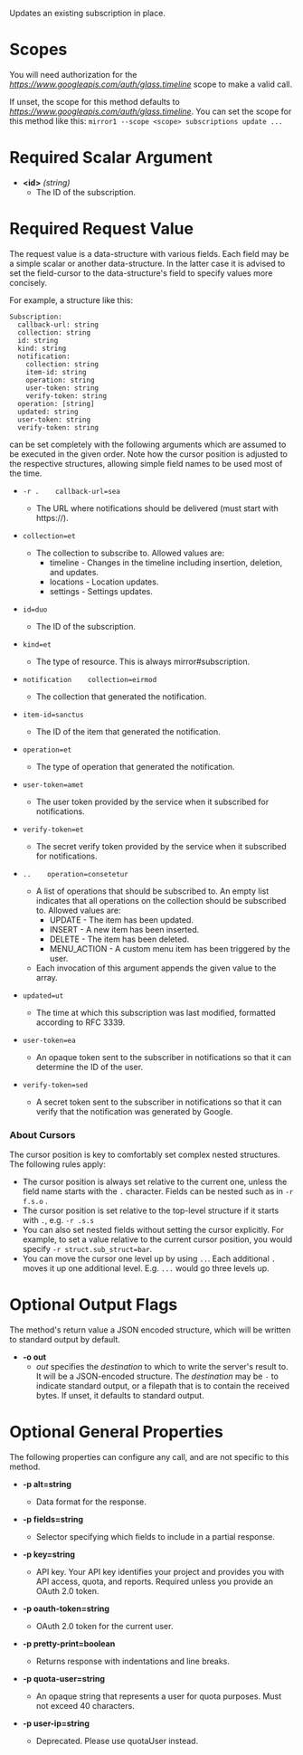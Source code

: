 Updates an existing subscription in place.
# Scopes

You will need authorization for the *https://www.googleapis.com/auth/glass.timeline* scope to make a valid call.

If unset, the scope for this method defaults to *https://www.googleapis.com/auth/glass.timeline*.
You can set the scope for this method like this: `mirror1 --scope <scope> subscriptions update ...`
# Required Scalar Argument
* **&lt;id&gt;** *(string)*
    - The ID of the subscription.
# Required Request Value

The request value is a data-structure with various fields. Each field may be a simple scalar or another data-structure.
In the latter case it is advised to set the field-cursor to the data-structure's field to specify values more concisely.

For example, a structure like this:
```
Subscription:
  callback-url: string
  collection: string
  id: string
  kind: string
  notification:
    collection: string
    item-id: string
    operation: string
    user-token: string
    verify-token: string
  operation: [string]
  updated: string
  user-token: string
  verify-token: string

```

can be set completely with the following arguments which are assumed to be executed in the given order. Note how the cursor position is adjusted to the respective structures, allowing simple field names to be used most of the time.

* `-r .    callback-url=sea`
    - The URL where notifications should be delivered (must start with https://).
* `collection=et`
    - The collection to subscribe to. Allowed values are:  
        - timeline - Changes in the timeline including insertion, deletion, and updates. 
        - locations - Location updates. 
        - settings - Settings updates.
* `id=duo`
    - The ID of the subscription.
* `kind=et`
    - The type of resource. This is always mirror#subscription.
* `notification    collection=eirmod`
    - The collection that generated the notification.
* `item-id=sanctus`
    - The ID of the item that generated the notification.
* `operation=et`
    - The type of operation that generated the notification.
* `user-token=amet`
    - The user token provided by the service when it subscribed for notifications.
* `verify-token=et`
    - The secret verify token provided by the service when it subscribed for notifications.

* `..    operation=consetetur`
    - A list of operations that should be subscribed to. An empty list indicates that all operations on the collection should be subscribed to. Allowed values are:  
        - UPDATE - The item has been updated. 
        - INSERT - A new item has been inserted. 
        - DELETE - The item has been deleted. 
        - MENU_ACTION - A custom menu item has been triggered by the user.
    - Each invocation of this argument appends the given value to the array.
* `updated=ut`
    - The time at which this subscription was last modified, formatted according to RFC 3339.
* `user-token=ea`
    - An opaque token sent to the subscriber in notifications so that it can determine the ID of the user.
* `verify-token=sed`
    - A secret token sent to the subscriber in notifications so that it can verify that the notification was generated by Google.


### About Cursors

The cursor position is key to comfortably set complex nested structures. The following rules apply:

* The cursor position is always set relative to the current one, unless the field name starts with the `.` character. Fields can be nested such as in `-r f.s.o` .
* The cursor position is set relative to the top-level structure if it starts with `.`, e.g. `-r .s.s`
* You can also set nested fields without setting the cursor explicitly. For example, to set a value relative to the current cursor position, you would specify `-r struct.sub_struct=bar`.
* You can move the cursor one level up by using `..`. Each additional `.` moves it up one additional level. E.g. `...` would go three levels up.


# Optional Output Flags

The method's return value a JSON encoded structure, which will be written to standard output by default.

* **-o out**
    - *out* specifies the *destination* to which to write the server's result to.
      It will be a JSON-encoded structure.
      The *destination* may be `-` to indicate standard output, or a filepath that is to contain the received bytes.
      If unset, it defaults to standard output.
# Optional General Properties

The following properties can configure any call, and are not specific to this method.

* **-p alt=string**
    - Data format for the response.

* **-p fields=string**
    - Selector specifying which fields to include in a partial response.

* **-p key=string**
    - API key. Your API key identifies your project and provides you with API access, quota, and reports. Required unless you provide an OAuth 2.0 token.

* **-p oauth-token=string**
    - OAuth 2.0 token for the current user.

* **-p pretty-print=boolean**
    - Returns response with indentations and line breaks.

* **-p quota-user=string**
    - An opaque string that represents a user for quota purposes. Must not exceed 40 characters.

* **-p user-ip=string**
    - Deprecated. Please use quotaUser instead.
